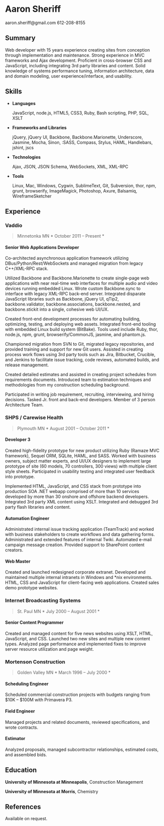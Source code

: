 Aaron Sheriff
================================================================================

<section class='contact'>
aaron.sheriff@gmail.com
612-208-8155
</section>


Summary
--------------------------------------------------------------------------------

Web developer with 15 years experience creating sites from conception through
implementation and maintenance. Strong experience in MVC frameworks and Ajax
development. Proficient in cross-browser CSS and JavaScript, including
integrating 3rd party libraries and content. Solid knowledge of systems
performance tuning, information architecture, data and domain modeling,
user experience/interface, and usability.



Skills
--------------------------------------------------------------------------------

*   __Languages__

    JavaScript, node.js, HTML5, CSS3, Ruby, Bash scripting, PHP, SQL, XSLT

*  __Frameworks and Libraries__

    jQuery, jQuery UI, Backbone, Backbone.Marionette, Underscore, Jasmine, Mocha,
    Sinon, :SASS, Compass, Stylus, HAML, Handlebars, jshint, jscs

*   __Technologies__

    Ajax, JSON, JSON Schema, WebSockets, XML, XML-RPC

*   __Tools__

    Linux, Mac, Windows, Cygwin, SublimeText, Git, Subversion, thor, npm,
    grunt, browserify, ImageMagick, Photoshop, Axure, Balsamiq, WireframeSketcher



Experience
--------------------------------------------------------------------------------

### Vaddio ###

> Minnetonka MN                                       * October 2011 – Present *

#### Senior Web Applications Developer ####

Co-architected asynchronous application framework utilizing
DBus/Python/Rest/WebSockets and managed migration from legacy C++/XML-RPC stack.

Utilized Backbone and Backbone.Marionette to create single-page web
applications with near real-time web interfaces for multiple audio and video
devices running embedded Linux. Wrote custom Backbone.sync to interface with
legacy XML-RPC back-end server. Integrated disparate JavaScript libraries such as
Backbone, jQuery UI, qTip2, backbone.validator, backbone.associations,
backbone.nested, and backbone.stickit into a single, cohesive web UI/UX.

Created front-end development processes for automating building, optimizing,
testing, and deploying web assets. Integrated front-end tooling with embedded
Linux build system (BitBake). Tools used include Ruby, thor, node.js, npm, grunt,
browserify/CommonJS, jasmine, and phantom.js.

Championed migration from SVN to Git, migrated legacy repositories, and provided
training and support for new Git users. Assisted in creating process work flows
using 3rd party tools such as Jira, Bitbucket, Crucible, and Jenkins to
facilitate issue tracking, code reviews, automated builds, and release management.

Created detailed estimates and assisted in creating project schedules from
requirements documents. Introduced team to estimation techniques and
methodologies from my construction scheduling background.

Participated in writing job requirement, recruiting, interviewing, and hiring
decisions. Tasked Jr. front and back-end developers. Member of 3 person
Architecture Team.


### SHPS / Carewise Health ###

> Plymouth MN                                     * August 2001 – October 2011 *

#### Developer 3 ####

Created high-fidelity prototype for new product utilizing Ruby (Ramaze MVC
framework), Sequel ORM, SQLite, HAML, and SASS. Worked with business owners,
subject matter experts, and UI/UX designers to implement large prototype of site
(60 models, 70 controllers, 300 views) with multiple client style sheets.
Participated in usability testing and integrated user feedback into prototype.

Implemented HTML, JavaScript, and CSS stack from prototype into production
SOA .NET webapp comprised of more than 10 services developed by more than 30
onshore and offshore backend developers. Integrated 3rd party XML content using
XSLT. Integrated and debugged 3rd party flash libraries and content.

#### Automation Engineer ####

Administrated internal issue tracking application (TeamTrack) and worked with
business stakeholders to create workflows and data gathering forms.
Administrated and extended features of internal Twiki. Automated e-mail campaign
message creation. Provided support to SharePoint content creators.

#### Web Master ####

Created and launched redesigned corporate extranet. Developed and maintained
multiple internal intranets in Windows and *nix environments. HTML, CSS and
JavaScript for client-facing web applications. Created sales demo prototype
websites.


###  Internet Broadcasting Systems  ###

> St. Paul MN                                        * July 2000 – August 2001 *

#### Senior Content Programmer ####

Created and managed content for five news websites using XSLT, HTML, JavaScript,
and CSS. Launched two new sites and multiple new content types. Analyzed page
performance and implemented fixes to improve server resource utilization and page
weight.



### Mortenson Construction ###

> Golden Valley MN                                    * March 1996 – July 2000 *

#### Scheduling Engineer ####

Scheduled commercial construction projects with budgets ranging from $10K – $100M
with Primavera P3.

#### Field Engineer ####

Managed projects and related documents, reviewed specifications, and wrote
contracts.

#### Estimator ####

Analyzed proposals, managed subcontractor relationships, estimated costs, and
assembled bids.



Education
--------------------------------------------------------------------------------

**University of Minnesota at Minneapolis**, Construction Management

**University of Minnesota at Morris**, Chemistry



References
--------------------------------------------------------------------------------

Available on request.

